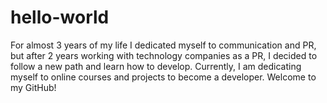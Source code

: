 # hello-world
For almost 3 years of my life I dedicated myself to communication and PR, but after 2 years working with technology companies as a PR, I decided to follow a new path and learn how to develop.
Currently, I am dedicating myself to online courses and projects to become a developer.
Welcome to my GitHub!
